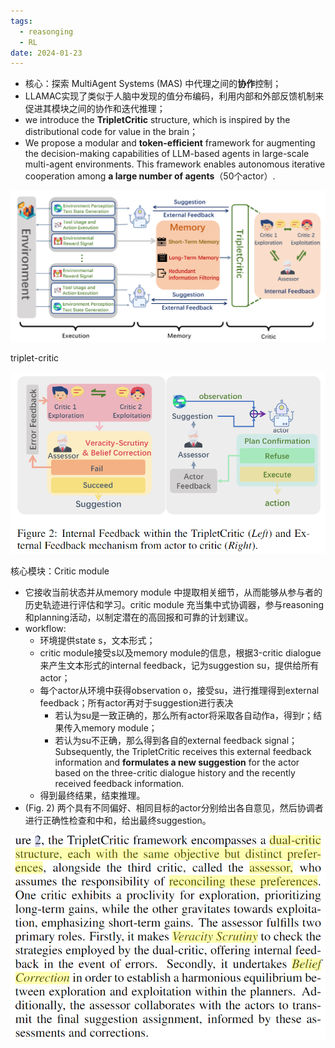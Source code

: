 ```yaml
---
tags:
  - reasonging
  - RL
date: 2024-01-23
---
```

- 核心：探索 MultiAgent Systems (MAS) 中代理之间的**协作**控制；
- LLAMAC实现了类似于人脑中发现的值分布编码，利用内部和外部反馈机制来促进其模块之间的协作和迭代推理；
- we introduce the **TripletCritic** structure, which is inspired by the distributional code for value in the brain；
- We propose a modular and **token-efficient** framework for augmenting the decision-making capabilities of LLM-based agents in large-scale multi-agent environments. This framework enables autonomous iterative cooperation among **a large number of agents**（50个actor）.

![image.png](https://raw.githubusercontent.com/Shichun-Liu/images-on-picgo/main/pics/20240125130737.png)

triplet-critic

![image.png|500](https://raw.githubusercontent.com/Shichun-Liu/images-on-picgo/main/pics/20240125130957.png)

核心模块：Critic module
- 它接收当前状态并从memory module 中提取相关细节，从而能够从参与者的历史轨迹进行评估和学习。critic module 充当集中式协调器，参与reasoning和planning活动，以制定潜在的高回报和可靠的计划建议。
- workflow:
	- 环境提供state s，文本形式；
	- critic module接受s以及memory module的信息，根据3-critic dialogue来产生文本形式的internal feedback，记为suggestion su，提供给所有actor；
	- 每个actor从环境中获得observation o，接受su，进行推理得到external feedback；所有actor再对于suggestion进行表决
		- 若认为su是一致正确的，那么所有actor将采取各自动作a，得到r；结果传入memory module；
		- 若认为su不正确，那么得到各自的external feedback signal；Subsequently, the TripletCritic receives this external feedback information and **formulates a new suggestion** for the actor based on the three-critic dialogue history and the recently received feedback information.
	- 得到最终结果，结束推理。
- (Fig. 2) 两个具有不同偏好、相同目标的actor分别给出各自意见，然后协调者进行正确性检查和中和，给出最终suggestion。

![image.png|400](https://raw.githubusercontent.com/Shichun-Liu/images-on-picgo/main/pics/20240125133359.png)

